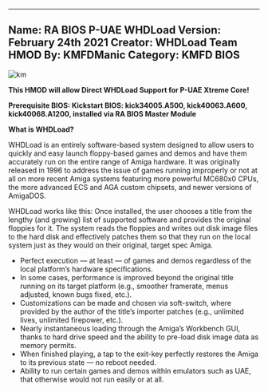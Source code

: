 -----------------------
Name: RA BIOS P-UAE WHDLoad
Version: February 24th 2021
Creator: WHDLoad Team
HMOD By: KMFDManic
Category: KMFD BIOS
-----------------------
![km](https://i.imgur.com/PqZrR9V.png)

**This HMOD will allow Direct WHDLoad Support for P-UAE Xtreme Core!**

**Prerequisite BIOS: Kickstart BIOS: kick34005.A500, kick40063.A600, kick40068.A1200, installed via RA BIOS Master Module**

**What is WHDLoad?**

WHDLoad is an entirely software-based system designed to allow users to quickly and easy launch floppy-based games and demos and have them accurately run on the entire range of Amiga hardware. It was originally released in 1996 to address the issue of games running improperly or not at all on more recent Amiga systems featuring more powerful MC680x0 CPUs, the more advanced ECS and AGA custom chipsets, and newer versions of AmigaDOS.

WHDLoad works like this: Once installed, the user chooses a title from the lengthy (and growing) list of supported software and provides the original floppies for it. The system reads the floppies and writes out disk image files to the hard disk and effectively patches them so that they run on the local system just as they would on their original, target spec Amiga.

- Perfect execution — at least — of games and demos regardless of the local platform’s hardware specifications.
- In some cases, performance is improved beyond the original title running on its target platform (e.g., smoother framerate, menus adjusted, known bugs fixed, etc.).
- Customizations can be made and chosen via soft-switch, where provided by the author of the title’s importer patches (e.g., unlimited lives, unlimited firepower, etc.).
- Nearly instantaneous loading through the Amiga’s Workbench GUI, thanks to hard drive speed and the ability to pre-load disk image data as memory permits.
- When finished playing, a tap to the exit-key perfectly restores the Amiga to its previous state — no reboot needed.
- Ability to run certain games and demos within emulators such as UAE, that otherwise would not run easily or at all.
